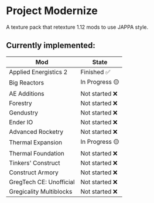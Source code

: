 # Project Modernize
A texture pack that retexture 1.12 mods to use JAPPA style.

## Currently implemented:

| Mod  | State |
| ------------- | ------------- |
| Applied Energistics 2 | Finished ✅ |
| Big Reactors | In Progress 🟡 |
| AE Additions | Not started ❌ |
| Forestry | Not started ❌ |
| Gendustry | Not started ❌ |
| Ender IO | Not started ❌ |
| Advanced Rocketry | Not started ❌ |
| Thermal Expansion  | In Progress 🟡 |
| Thermal Foundation | Not started ❌ |
| Tinkers' Construct | Not started ❌ |
| Construct Armory | Not started ❌ |
| GregTech CE: Unofficial | Not started ❌ |
| Gregicality Multiblocks | Not started ❌ |

